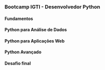 ### Bootcamp IGTI - Desenvolvedor Python

#### Fundamentos  
#### Python para Análise de Dados
#### Python para Aplicações Web  
#### Python Avançado  
#### Desafio final  
